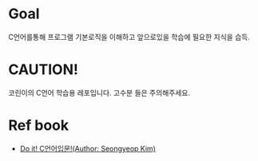 # Goal
C언어를통해 프로그램 기본로직을 이해하고 앞으로있을 학습에 필요한 지식을 습득.

# CAUTION!
코린이의 C언어 학습용 레포입니다.
고수분 들은 주의해주세요.

# Ref book
- [Do it! C언어입문!(Author: Seongyeop Kim)](http://www.easyspub.co.kr/20_Menu/BookView/122/PUB)